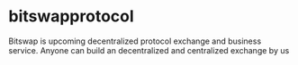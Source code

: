 # bitswapprotocol
Bitswap is upcoming decentralized protocol exchange and business service. Anyone  can build an decentralized and centralized exchange by us

